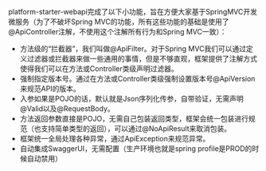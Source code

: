 platform-starter-webapi完成了以下小功能，旨在方便大家基于SpringMVC开发微服务（为了不破坏Spring MVC的功能，所有这些功能的基础是使用了@ApiController注解，不使用这个注解所有行为和Spring MVC一致）：

- 方法级的“拦截器”，我们叫做@ApiFilter。对于Spring MVC我们可以通过定义过滤器或拦截器来做一些通用的事情，但是不够直观，框架提供了注解方式使得我们可以在方法或Controller类级声明过滤器。
- 强制指定版本号。通过在方法或Controller类级强制设置版本号@ApiVersion来规范API的版本。
- 入参如果是POJO的话，默认就是Json序列化传参，自带验证，无需声明@Valid以及@RequestBody。
- 方法返回参数直接是POJO，无需自己包装返回类型，框架会统一包装进行规范（也支持简单类型的返回），可以通过@NoApiResult来取消包装。
- 框架统一全局处理各种异常，通过ApiException来规范异常。
- 自动集成SwaggerUI，无需配置（生产环境也就是spring profile是PROD的时候自动禁用）